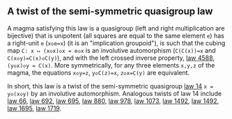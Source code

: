 ## A twist of the semi-symmetric quasigroup law

A magma satisfying this law is a quasigroup (left and right multiplication are bijective) that is unipotent (all squares are equal to the same element `e`) has a right-unit `e` (`x◇e=x`) (it is an "implication groupoid"), is such that the cubing map `C: x ↦ (x◇x)◇x = e◇x` is an involutive automorphism (`C(C(x))=x` and `C(x◇y)=C(x)◇C(y)`), and with the left crossed inverse property, [law 4588](https://teorth.github.io/equational_theories/implications/?4588), `(y◇x)◇y = C(x)`.  More symmetrically, for any three elements `x,y,z` of the magma, the equations `x◇y=z`, `y◇C(z)=x`, `z◇x=C(y)` are equivalent.

In short, this law is a twist of the semi-symmetric quasigroup [law 14](https://teorth.github.io/equational_theories/implications/?14) `x = y◇(x◇y)` by an involutive automorphism.  Analogous twists of law 14 include [law 66](https://teorth.github.io/equational_theories/implications/?66), [law 692](https://teorth.github.io/equational_theories/implications/?692), [law 695](https://teorth.github.io/equational_theories/implications/?695), [law 880](https://teorth.github.io/equational_theories/implications/?880), [law 978](https://teorth.github.io/equational_theories/implications/?978), [law 1073](https://teorth.github.io/equational_theories/implications/?1073), [law 1492](https://teorth.github.io/equational_theories/implications/?1492), [law 1492](https://teorth.github.io/equational_theories/implications/?1496), [law 1695](https://teorth.github.io/equational_theories/implications/?1695), [law 1719](https://teorth.github.io/equational_theories/implications/?1719).
